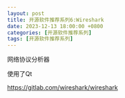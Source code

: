 ```yaml
---
layout: post
title: 开源软件推荐系列6:Wireshark
date: 2023-12-13 18:00:00 +0800
categories: [开源软件推荐系列]
tags: [开源软件推荐系列]
---
```


网络协议分析器

使用了Qt

<https://gitlab.com/wireshark/wireshark>